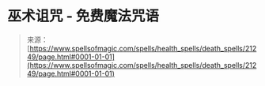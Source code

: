 <!--yml

类别：未分类

日期：2024年06月12日 19:04:35

-->

# 巫术诅咒 - 免费魔法咒语

> 来源：[https://www.spellsofmagic.com/spells/health_spells/death_spells/21249/page.html#0001-01-01](https://www.spellsofmagic.com/spells/health_spells/death_spells/21249/page.html#0001-01-01)
